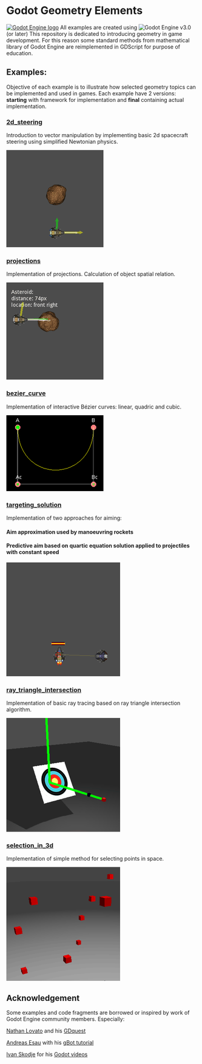 # Godot Geometry Elements
[![Godot Engine logo](https://github.com/godotengine/logo.png)](https://godotengine.org)
All examples are created using ![Godot Engine](https://github.com/godotengine/godot) v3.0 (or later)
This repository is dedicated to introducing geometry in game development. For this reason some standard methods from mathematical library of Godot Engine are reimplemented in GDScript for purpose of education.

## Examples:
Objective of each example is to illustrate how selected geometry topics can be implemented and used in games.
Each example have 2 versions: <b>starting</b> with framework for implementation and <b>final</b> containing actual implementation.   


### [2d_steering](/final/2d_steering)

Introduction to vector manipulation by implementing basic 2d spacecraft steering using simplified Newtonian physics.

![2d_steering](/assets/examples_animations/2d_steering.gif)

### [projections](/final/projections)
Implementation of projections. Calculation of object spatial relation.

![projections](/assets/examples_animations/projections.gif)

### [bezier_curve](/final/bezier_curve)
Implementation of interactive Bézier curves: linear, quadric and cubic.

![bezier](/assets/examples_animations/bezier.gif)

### [targeting_solution](/final/targeting)

Implementation of two approaches for aiming:
#### Aim approximation used by manoeuvring rockets
#### Predictive aim based on quartic equation solution applied to projectiles with constant speed

![targeting](/assets/examples_animations/targeting.gif)

### [ray_triangle_intersection](/final/ray_triangle_intersection)
Implementation of basic ray tracing based on ray triangle intersection algorithm.

![ray_triangle_intersection](/assets/examples_animations/ray_triangle_intersection.gif)

### [selection_in_3d](/final/selection_in_3d)
Implementation of simple method for selecting points in space.

![selection_in_3d](/assets/examples_animations/selection_in_3d.gif)

## Acknowledgement
Some examples and code fragments are borrowed or inspired by work of Godot Engine community members. Especially:

[Nathan Lovato](https://github.com/NathanLovato) and his [GDquest](http://gdquest.com/)

[Andreas Esau](https://github.com/ndee85) with his [gBot tutorial](https://www.youtube.com/watch?v=WU6MqaodFyw&list=PLPI26-KXCXpBtZGRJizz0cvU88nXB-G14)

[Ivan Skodje](https://github.com/ivanskodje) for his [Godot videos](https://www.youtube.com/channel/UCBHuFCVtZ9vVPkL2VxVHU8A)
